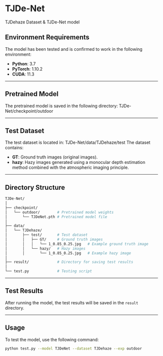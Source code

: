 # TJDe-Net
TJDehaze Dataset &amp; TJDe-Net model

## Environment Requirements
The model has been tested and is confirmed to work in the following environment:
- **Python**: 3.7  
- **PyTorch**: 1.10.2  
- **CUDA**: 11.3  

---

## Pretrained Model
The pretrained model is saved in the following directory:
TJDe-Net/checkpoint/outdoor

---

## Test Dataset
The test dataset is located in:
TJDe-Net/data/TJDehaze/test
The dataset contains:
- **GT**: Ground truth images (original images).  
- **hazy**: Hazy images generated using a monocular depth estimation method combined with the atmospheric imaging principle.

---

## Directory Structure
```bash
TJDe-Net/
│
├── checkpoint/
│   └── outdoor/        # Pretrained model weights
│       └── TJDeNet.pth # Pretrained model file
│
├── data/
│   └── TJDehaze/
│       ├── test/       # Test dataset
│       │   ├── GT/     # Ground truth images
│       │   │   └── 1_0.85_0.25.jpg   # Example ground truth image
│       │   └── hazy/   # Hazy images
│       │       └── 1_0.85_0.25.jpg   # Example hazy image
│
├── result/             # Directory for saving test results
│
└── test.py             # Testing script
```

---

## Test Results
After running the model, the test results will be saved in the `result` directory.

---

## Usage
To test the model, use the following command:
```bash
python test.py --model TJDeNet --dataset TJDehaze --exp outdoor
